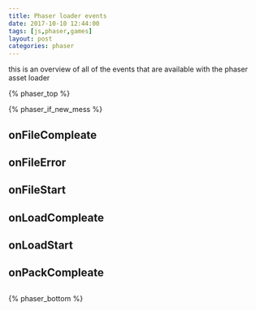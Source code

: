 ```yaml
---
title: Phaser loader events
date: 2017-10-10 12:44:00
tags: [js,phaser,games]
layout: post
categories: phaser
---
```


this is an overview of all of the events that are available with the phaser asset loader

<!-- more -->

{% phaser_top %}

{% phaser_if_new_mess %}

## onFileCompleate

## onFileError

## onFileStart

## onLoadCompleate

## onLoadStart

## onPackCompleate

## 

{% phaser_bottom %}